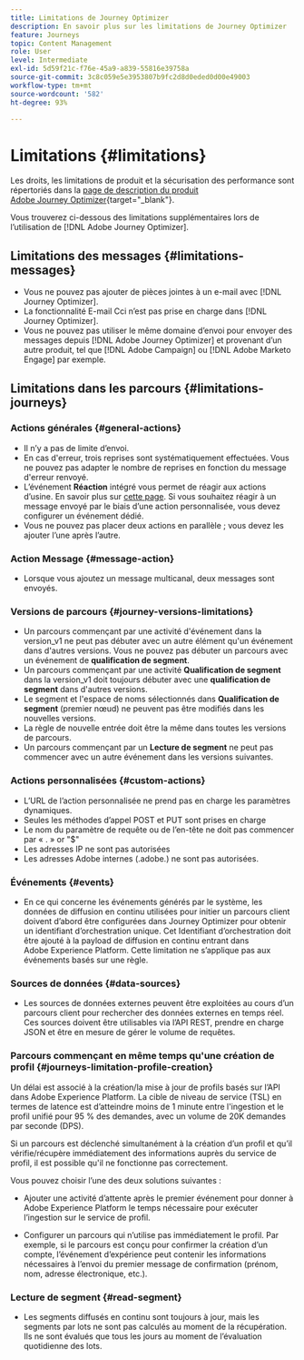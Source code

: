```yaml
---
title: Limitations de Journey Optimizer
description: En savoir plus sur les limitations de Journey Optimizer
feature: Journeys
topic: Content Management
role: User
level: Intermediate
exl-id: 5d59f21c-f76e-45a9-a839-55816e39758a
source-git-commit: 3c8c059e5e3953807b9fc2d8d0eded0d00e49003
workflow-type: tm+mt
source-wordcount: '582'
ht-degree: 93%

---
```


# Limitations {#limitations}

Les droits, les limitations de produit et la sécurisation des performance sont répertoriés dans la [page de description du produit Adobe Journey Optimizer](https://helpx.adobe.com/fr/legal/product-descriptions/adobe-journey-optimizer.html){target=&quot;_blank&quot;}.

Vous trouverez ci-dessous des limitations supplémentaires lors de l’utilisation de [!DNL Adobe Journey Optimizer].

## Limitations des messages {#limitations-messages}

* Vous ne pouvez pas ajouter de pièces jointes à un e-mail avec [!DNL Journey Optimizer].
* La fonctionnalité E-mail Cci n’est pas prise en charge dans [!DNL Journey Optimizer].
* Vous ne pouvez pas utiliser le même domaine d’envoi pour envoyer des messages depuis [!DNL Adobe Journey Optimizer] et provenant d’un autre produit, tel que [!DNL Adobe Campaign] ou [!DNL Adobe Marketo Engage] par exemple.

## Limitations dans les parcours {#limitations-journeys}

### Actions générales {#general-actions}

* Il n’y a pas de limite d’envoi.
* En cas d&#39;erreur, trois reprises sont systématiquement effectuées. Vous ne pouvez pas adapter le nombre de reprises en fonction du message d&#39;erreur renvoyé.
* L’événement **Réaction** intégré vous permet de réagir aux actions d’usine. En savoir plus sur [cette page](../building-journeys/reaction-events.md). Si vous souhaitez réagir à un message envoyé par le biais d’une action personnalisée, vous devez configurer un événement dédié.
* Vous ne pouvez pas placer deux actions en parallèle ; vous devez les ajouter l’une après l’autre.

### Action Message {#message-action}

* Lorsque vous ajoutez un message multicanal, deux messages sont envoyés.

### Versions de parcours {#journey-versions-limitations}

* Un parcours commençant par une activité d&#39;événement dans la version_v1 ne peut pas débuter avec un autre élément qu&#39;un événement dans d&#39;autres versions. Vous ne pouvez pas débuter un parcours avec un événement de **qualification de segment**.
* Un parcours commençant par une activité **Qualification de segment** dans la version_v1 doit toujours débuter avec une **qualification de segment** dans d&#39;autres versions.
* Le segment et l&#39;espace de noms sélectionnés dans **Qualification de segment** (premier nœud) ne peuvent pas être modifiés dans les nouvelles versions.
* La règle de nouvelle entrée doit être la même dans toutes les versions de parcours.
* Un parcours commençant par un **Lecture de segment** ne peut pas commencer avec un autre événement dans les versions suivantes.

### Actions personnalisées {#custom-actions}

* L’URL de l’action personnalisée ne prend pas en charge les paramètres dynamiques.
* Seules les méthodes d’appel POST et PUT sont prises en charge
* Le nom du paramètre de requête ou de l’en-tête ne doit pas commencer par « . » or &quot;$&quot;
* Les adresses IP ne sont pas autorisées
* Les adresses Adobe internes (.adobe.) ne sont pas autorisées.

### Événements {#events}

* En ce qui concerne les événements générés par le système, les données de diffusion en continu utilisées pour initier un parcours client doivent d’abord être configurées dans Journey Optimizer pour obtenir un identifiant d’orchestration unique. Cet Identifiant d’orchestration doit être ajouté à la payload de diffusion en continu entrant dans Adobe Experience Platform. Cette limitation ne s’applique pas aux événements basés sur une règle.

### Sources de données  {#data-sources}

* Les sources de données externes peuvent être exploitées au cours d’un parcours client pour rechercher des données externes en temps réel. Ces sources doivent être utilisables via l’API REST, prendre en charge JSON et être en mesure de gérer le volume de requêtes.

### Parcours commençant en même temps qu&#39;une création de profil {#journeys-limitation-profile-creation}

Un délai est associé à la création/la mise à jour de profils basés sur l’API dans Adobe Experience Platform. La cible de niveau de service (TSL) en termes de latence est d’atteindre moins de 1 minute entre l&#39;ingestion et le profil unifié pour 95 % des demandes, avec un volume de 20K demandes par seconde (DPS).

Si un parcours est déclenché simultanément à la création d’un profil et qu’il vérifie/récupère immédiatement des informations auprès du service de profil, il est possible qu&#39;il ne fonctionne pas correctement.

Vous pouvez choisir l’une des deux solutions suivantes :

* Ajouter une activité d’attente après le premier événement pour donner à Adobe Experience Platform le temps nécessaire pour exécuter l’ingestion sur le service de profil.

* Configurer un parcours qui n’utilise pas immédiatement le profil. Par exemple, si le parcours est conçu pour confirmer la création d’un compte, l’événement d’expérience peut contenir les informations nécessaires à l’envoi du premier message de confirmation (prénom, nom, adresse électronique, etc.).

### Lecture de segment {#read-segment}

* Les segments diffusés en continu sont toujours à jour, mais les segments par lots ne sont pas calculés au moment de la récupération. Ils ne sont évalués que tous les jours au moment de l’évaluation quotidienne des lots.
